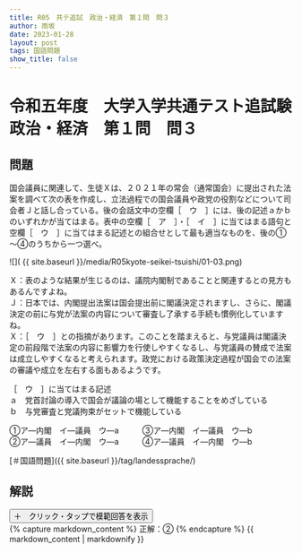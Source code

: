 ```yaml
---
title: R05　共テ追試　政治・経済　第１問　問３
author: 雨坂
date: 2023-01-28
layout: post
tags: 国語問題
show_title: false
---
```

  
# 令和五年度　大学入学共通テスト追試験　政治・経済　第１問　問３  
  
## 問題  
国会議員に関連して、生徒Ｘは、２０２１年の常会（通常国会）に提出された法案を調べて次の表を作成し、立法過程での国会議員や政党の役割などについて司会者Ｊと話し合っている。後の会話文中の空欄［　ウ　］には、後の記述ａかｂのいずれかが当てはまる。表中の空欄［　ア　］・［　イ　］に当てはまる語句と空欄［　ウ　］に当てはまる記述との組合せとして最も適当なものを、後の①～④のうちから一つ選べ。  
  
![]( {{ site.baseurl }}/media/R05kyote-seikei-tsuishi/01-03.png)  
  
Ｘ：表のような結果が生じるのは、議院内閣制であることと関連するとの見方もあるんですよね。  
Ｊ：日本では、内閣提出法案は国会提出前に閣議決定されますし、さらに、閣議決定の前に与党が法案の内容について審査し了承する手続も慣例化していますね。  
Ｘ：［　ウ　］との指摘があります。このことを踏まえると、与党議員は閣議決定の前段階で法案の内容に影響力を行使しやすくなるし、与党議員の賛成で法案は成立しやすくなると考えられます。政党における政策決定過程が国会での法案の審議や成立を左右する面もあるようです。  
  
［　ウ　］に当てはまる記述  
ａ　党首討論の導入で国会が議論の場として機能することをめざしている  
ｂ　与党審査と党議拘束がセットで機能している  
  
①ア―内閣　イ―議員　ウ―a　　　③ア―内閣　イ―議員　ウ―b  
②ア―議員　イ―内閣　ウ―a　　　④ア―議員　イ―内閣　ウ―b  
  
[＃国語問題]({{ site.baseurl }}/tag/landessprache/)  
  
## 解説  
<div class="collapsible">
  <button class="collapsible-button">＋　クリック・タップで模範回答を表示</button>
  <div class="collapsible-content">
    {% capture markdown_content %}
正解：②  
    {% endcapture %}
    {{ markdown_content | markdownify }}
  </div>
</div>